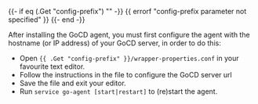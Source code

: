 {{- if eq (.Get "config-prefix") "" -}}
{{ errorf "config-prefix parameter not specified" }}
{{- end -}}

After installing the GoCD agent, you must first configure the agent with the hostname (or IP address) of your GoCD server, in order to do this:

- Open `{{ .Get "config-prefix" }}/wrapper-properties.conf` in your favourite text editor.
- Follow the instructions in the file to configure the GoCD server url
- Save the file and exit your editor.
- Run `service go-agent [start|restart]` to (re)start the agent.

